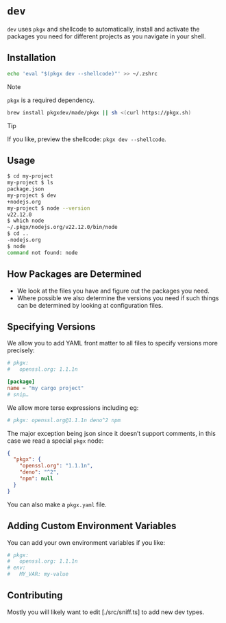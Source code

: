 # `dev`

`dev` uses `pkgx` and shellcode to automatically, install and activate the
packages you need for different projects as you navigate in your shell.

## Installation

```sh
echo 'eval "$(pkgx dev --shellcode)"' >> ~/.zshrc
```

> [!NOTE]
>
> `pkgx` is a required dependency.
>
> ```sh
> brew install pkgxdev/made/pkgx || sh <(curl https://pkgx.sh)
> ```

> [!TIP]
> If you like, preview the shellcode: `pkgx dev --shellcode`.

## Usage

```sh
$ cd my-project
my-project $ ls
package.json
my-project $ dev
+nodejs.org
my-project $ node --version
v22.12.0
$ which node
~/.pkgx/nodejs.org/v22.12.0/bin/node
$ cd ..
-nodejs.org
$ node
command not found: node
```

## How Packages are Determined

- We look at the files you have and figure out the packages you need.
- Where possible we also determine the versions you need if such things can be
  determined by looking at configuration files.

## Specifying Versions

We allow you to add YAML front matter to all files to specify versions more
precisely:

```toml
# pkgx:
#   openssl.org: 1.1.1n

[package]
name = "my cargo project"
# snip…
```

We allow more terse expressions including eg:

```toml
# pkgx: openssl.org@1.1.1n deno^2 npm
```

The major exception being json since it doesn’t support comments, in this case
we read a special `pkgx` node:

```json
{
  "pkgx": {
    "openssl.org": "1.1.1n",
    "deno": "^2",
    "npm": null
  }
}
```

You can also make a `pkgx.yaml` file.

## Adding Custom Environment Variables

You can add your own environment variables if you like:

```toml
# pkgx:
#   openssl.org: 1.1.1n
# env:
#   MY_VAR: my-value
```

## Contributing

Mostly you will likely want to edit [./src/sniff.ts] to add new dev types.
